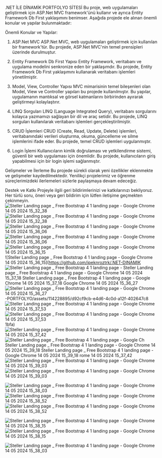 .NET İLE DİNAMİK PORTFOLYO SİTESİ
Bu proje, web uygulamaları geliştirmek için ASP.Net MVC framework'ünü kullanır ve ayrıca Entity Framework Db First yaklaşımını benimser. Aşağıda projede ele alınan önemli konular ve yapılar bulunmaktadır:

Önemli Konular ve Yapılar:
1. ASP.Net MVC
ASP.Net MVC, web uygulamaları geliştirmek için kullanılan bir framework'tür. Bu projede, ASP.Net MVC'nin temel prensipleri üzerinde durulmuştur.

2. Entity Framework Db First Yapısı
Entity Framework, veritabanı ve uygulama modelini senkronize eden bir yaklaşımdır. Bu projede, Entity Framework Db First yaklaşımını kullanarak veritabanı işlemleri yönetilmiştir.

3. Model, View, Controller Yapısı
MVC mimarisinin temel bileşenleri olan Model, View ve Controller yapıları bu projede kullanılmıştır. Bu yapılar, uygulamanın mantıksal ve görsel katmanlarını birbirinden ayırarak geliştirmeyi kolaylaştırır.

4. LINQ Sorguları
LINQ (Language Integrated Query), veritabanı sorgularını kolayca yazmamızı sağlayan bir dil ve araç setidir. Bu projede, LINQ sorguları kullanılarak veritabanı işlemleri gerçekleştirilmiştir.

5. CRUD İşlemleri
CRUD (Create, Read, Update, Delete) işlemleri, veritabanındaki verileri oluşturma, okuma, güncelleme ve silme işlemlerini ifade eder. Bu projede, temel CRUD işlemleri uygulanmıştır.

6. Login İşlemi
Kullanıcıların kimlik doğrulaması ve yetkilendirme sistemi, güvenli bir web uygulaması için önemlidir. Bu projede, kullanıcıların giriş yapabilmesi için bir login işlemi sağlanmıştır.

Gelişmeler ve İlerleme
Bu projede sürekli olarak yeni özellikler eklenmekte ve gelişmeler kaydedilmektedir. Yenilikçi projelerimiz ve öğrenme süreçlerimizdeki ilerlemeleri sizlerle paylaşmaya devam edeceğiz.

Destek ve Katkı
Projeyle ilgili geri bildirimlerinizi ve katkılarınızı bekliyoruz. Her türlü soru, öneri veya geri bildirim için lütfen iletişime geçmekten çekinmeyin.
![Steller Landing page _ Free Bootstrap 4 1 landing page - Google Chrome 14 05 2024 15_32_38](https://github.com/ipeknroztrk/.NET-DINAMIK-PORTFOLYO/assets/114228895/88fa4643-3447-48d6-9415-46e37bf48578)
![Steller Landing page _ Free Bootstrap 4 1 landing page - Google Chrome 14 05 2024 15_32_38](https://github.com/ipeknroztrk/.NET-DINAMIK-PORTFOLYO/assets/114228895/88fa4643-3447-48d6-9415-46e37bf48578)
![Steller Landing page _ Free Bootstrap 4 1 landing page - Google Chrome 14 05 2024 15_36_06](https://github.com/ipeknroztrk/.NET-DINAMIK-PORTFOLYO/assets/114228895/28017f60-64bd-451a-b16b-ae36826e1287)
![Steller Landing page _ Free Bootstrap 4 1 landing page - Google Chrome 14 05 2024 15_36_06](https://github.com/ipeknroztrk/.NET-DINAMIK-PORTFOLYO/assets/114228895/28017f60-64bd-451a-b16b-ae36826e1287)
![Steller Landing page _ Free Bootstrap 4 1 landing page - Google Chrome 14 05 2024 15_36_15](https://github.com/ipeknroztrk/.NET-DINAMIK-PORTFOLYO/assets/114228895/d92cf9cb-e4d6-4c0d-a12f-402647c81bfa)
![Steller Landing page _ Free Bootstrap 4 1 landing page - Google Chrome 14 05 2024 15_36_15](https://github.com/ipeknroztrk/.NET-DINAMIK
![Steller Landing page _ Free Bootstrap 4 1 landing page -
![Steller Landing page _ Free Bootstrap 4 1 landing page - Google Chrome 14 05 2024 15_37_18](https://github.com/ipeknroztrk/.NET-DINAMIK-PORTFOLYO/assets/114228895/96508f98-223e-4b68-b03e-8cb6ff6b31f8)
![Steller Landing page _ Free Bootstrap 4 1 landing page - Google Chrome 14 05 2024 15_37_18](https://github.com/ipeknroztrk/.NET-DINAMIK-PORTFOLYO/assets/114228895/96508f98-223e-4b68-b03e-8cb6ff6b31f8)
 Google Chrome 14 05 2024 15_36_27](https://github.com/ipeknroztrk/.NET-DINAMIK-PORTFOLYO/assets/114228895/b2795a33-aa8e-44a6-900d-8b3cbef6269b)
![Steller Landing page _ Free Bootstrap 4 1 landing page - Google Chrome 14 05 2024 15_36_27](https://github.com/ipeknroztrk/.NET-DINAMIK-PORTFOLYO/assets/114228895/b2795a33-aa8e-44a6-900d-8b3cbef6269b)
-PORTFOLYO/assets/114228895/d92cf9cb-e4d6-4c0d-a12f-402647c8
![Steller Landing page _ Free Bootstrap 4 1 landing page - Google Chrome 14 05 2024 15_37_53](https://github.com/ipeknroztrk/.NET-DINAMIK-PORTFOLYO/assets/114228895/41e5a3dc-7970-4e0e-b14b-a98d31a7b097)
![Steller Landing page _ Free Bootstrap 4 1 landing page - Google Chrome 14 05 2024 15_37_53](https://github.com/ipeknroztrk/.NET-DINAMIK-PORTFOLYO/assets/114228895/41e5a3dc-7970-4e0e-b14b-a98d31a7b097)
1bfa)
![Steller Landing page _ Free Bootstrap 4 1 landing page - Google Chrome 14 05 2024 15_37_42](https://github.com/ipeknroztrk/.NET-DINAMIK-PORTFOLYO/assets/114228895/120fbc19-0dae-4158-a5a4-6122359d1951)
![Steller Landing page _ Free Bootstrap 4 1 landing page - Google Ch
![Steller Landing page _ Free Bootstrap 4 1 landing page - Google Chrome 14 05 2024 15_39_18](https://github.com/ipeknroztrk/.NET-DINAMIK-PORTFOLYO/assets/114228895/920ded73-17e0-40c1-9016-deaa297aec7c)
![Steller Landing page _ Free Bootstrap 4 1 landing page - Google Chrome 14 05 2024 15_39_18](https://github.com/ipeknroztrk/.NET-DINAMIK-PORTFOLYO/assets/114228895/920ded73-17e0-40c1-9016-deaa297aec7c)
rome 14 05 2024 15_37_42](https://github.com/ipeknroztrk/.NET-DINAMIK-PORTFOLYO/assets/114228895/120fbc19-0dae-4158-a5a4-6122359d1951)
![Steller Landing page _ Free Bootstrap 4 1 landing page - Google Chrome 14 05 2024 15_39_03](https://github.com/ipeknroztrk/.NET-DINAMIK-PORTFOLYO/assets/114228895/d954b36c-c9c9-4f1a-b7fe-f878f078f9fc)
![Steller Landing page _ Free Bootstrap 4 1 landing page - Google Chrome 14 05 2024 15_39_03](https://github.com/ipeknroztrk/.NET-DINAMIK-PORTFOLYO/assets/114228895/d954b36c-c9c9-4f1a-b7fe-f878f078f9fc)

![Steller Landing page _ Free Bootstrap 4 1 landing page - Google Chrome 14 05 2024 15_38_03](https://github.com/ipeknroztrk/.NET-DINAMIK-PORTFOLYO/assets/114228895/9fe16dac-9353-4133-a254-863d37d935c1)
![Steller Landing page _ Free Bootstrap 4 1 landing page - Google Chrome 14 05 2024 15_38_52](https://github.com/ipeknroztrk/.NET-DINAMIK-PORTFOLYO/assets/114228895/f19dc6a3-b98d-451c-8233-63ba9a8ddd91)
![Steller Landing page _ Free Bootstrap 4 1 landing page - Google Chrome 14 05 2024 15_38_52](https://github.com/ipeknroztrk/.NET-DINAMIK-PORTFOLYO/assets/114228895/f19dc6a3-b98d-451c-8233-63ba9a8ddd91)

![Steller Landing page _ Free Bootstrap 4 1 landing page - Google Chrome 14 05 2024 15_38_15](https://github.com/ipeknroztrk/.NET-DINAMIK-PORTFOLYO/assets/114228895/d6eba5e6-7105-4c7d-a4c3-5ca812d1f2f5)
![Steller Landing page _ Free Bootstrap 4 1 landing page - Google Chrome 14 05 2024 15_38_15](https://github.com/ipeknroztrk/.NET-DINAMIK-PORTFOLYO/assets/114228895/d6eba5e6-7105-4c7d-a4c3-5ca812d1f2f5)

![Steller Landing page _ Free Bootstrap 4 1 landing page - Google Chrome 14 05 2024 15_38_03](https://github.com/ipeknroztrk/.NET-DINAMIK-PORTFOLYO/assets/114228895/9fe16dac-9353-4133-a254-863d37d935c1)


